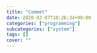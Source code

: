 ```yaml
---
title: "Commet"
date: 2020-02-07T10:26:34+09:00
categories: ["programming"]
subcategories: ["system"]
tags: []
cover: ""
---
```


